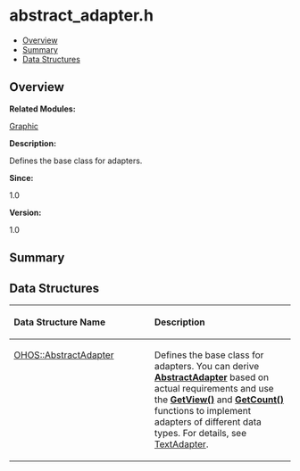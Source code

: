 # abstract\_adapter.h<a name="ZH-CN_TOPIC_0000001055358068"></a>

-   [Overview](#section209861579165626)
-   [Summary](#section1994040000165626)
-   [Data Structures](#nested-classes)

## **Overview**<a name="section209861579165626"></a>

**Related Modules:**

[Graphic](Graphic.md)

**Description:**

Defines the base class for adapters. 

**Since:**

1.0

**Version:**

1.0

## **Summary**<a name="section1994040000165626"></a>

## Data Structures<a name="nested-classes"></a>

<a name="table1236089600165626"></a>
<table><thead align="left"><tr id="row1473694094165626"><th class="cellrowborder" valign="top" width="50%" id="mcps1.1.3.1.1"><p id="p1285141052165626"><a name="p1285141052165626"></a><a name="p1285141052165626"></a>Data Structure Name</p>
</th>
<th class="cellrowborder" valign="top" width="50%" id="mcps1.1.3.1.2"><p id="p1247127908165626"><a name="p1247127908165626"></a><a name="p1247127908165626"></a>Description</p>
</th>
</tr>
</thead>
<tbody><tr id="row1934709945165626"><td class="cellrowborder" valign="top" width="50%" headers="mcps1.1.3.1.1 "><p id="p948579089165626"><a name="p948579089165626"></a><a name="p948579089165626"></a><a href="OHOS-AbstractAdapter.md">OHOS::AbstractAdapter</a></p>
</td>
<td class="cellrowborder" valign="top" width="50%" headers="mcps1.1.3.1.2 "><p id="p1087891123165626"><a name="p1087891123165626"></a><a name="p1087891123165626"></a>Defines the base class for adapters. You can derive <strong id="b1376488109165626"><a name="b1376488109165626"></a><a name="b1376488109165626"></a><a href="OHOS-AbstractAdapter.md">AbstractAdapter</a></strong> based on actual requirements and use the <strong id="b1747482835165626"><a name="b1747482835165626"></a><a name="b1747482835165626"></a><a href="Graphic.md#gab155b2f4a6d8fd97755dcd1e6d3d8361">GetView()</a></strong> and <strong id="b1879063541165626"><a name="b1879063541165626"></a><a name="b1879063541165626"></a><a href="Graphic.md#ga67021b360d4097c475d5e24519b5276d">GetCount()</a></strong> functions to implement adapters of different data types. For details, see <a href="OHOS-TextAdapter.md">TextAdapter</a>. </p>
</td>
</tr>
</tbody>
</table>

